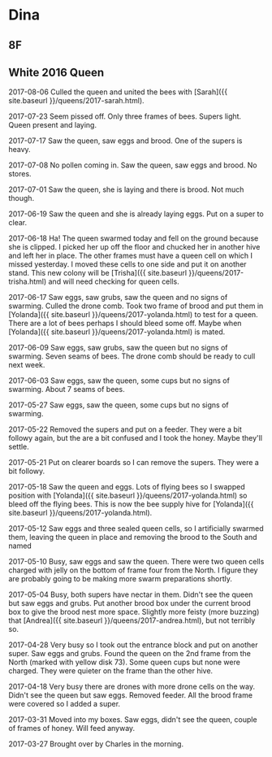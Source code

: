# Dina
## 8F
## White 2016 Queen

2017-08-06 Culled the queen and united the bees with [Sarah]({{ site.baseurl }}/queens/2017-sarah.html).

2017-07-23 Seem pissed off.  Only three frames of bees.  Supers light.  Queen present and laying.

2017-07-17 Saw the queen, saw eggs and brood.  One of the supers is heavy.

2017-07-08 No pollen coming in.  Saw the queen, saw eggs and brood.  No stores.

2017-07-01 Saw the queen, she is laying and there is brood.  Not much though.

2017-06-19 Saw the queen and she is already laying eggs.  Put on a super to clear.

2017-06-18 Ha!  The queen swarmed today and fell on the ground because she is clipped.  I picked her up off the floor and chucked her in another hive and left her in place.  The other frames must have a queen cell on which I missed yesterday.  I moved these cells to one side and put it on another stand.  This new colony will be [Trisha]({{ site.baseurl }}/queens/2017-trisha.html) and will need checking for queen cells.

2017-06-17 Saw eggs, saw grubs, saw the queen and no signs of swarming.  Culled the drone comb.  Took two frame of brood and put them in  [Yolanda]({{ site.baseurl }}/queens/2017-yolanda.html) to test for a queen.  There are a lot of bees perhaps I should bleed some off.  Maybe when  [Yolanda]({{ site.baseurl }}/queens/2017-yolanda.html) is mated.

2017-06-09 Saw eggs, saw grubs, saw the queen but no signs of swarming.  Seven seams of bees.  The drone comb should be ready to cull next week.

2017-06-03 Saw eggs, saw the queen, some cups but no signs of swarming.  About 7 seams of bees.

2017-05-27 Saw eggs, saw the queen, some cups but no signs of swarming.

2017-05-22 Removed the supers and put on a feeder.  They were a bit followy again, but the are a bit confused and I took the honey.  Maybe they'll settle.  

2017-05-21 Put on clearer boards so I can remove the supers.  They were a bit followy.  

2017-05-18 Saw the queen and eggs.   Lots of flying bees so I swapped position with [Yolanda]({{ site.baseurl }}/queens/2017-yolanda.html) so bleed off the flying bees.  This is now the bee supply hive for [Yolanda]({{ site.baseurl }}/queens/2017-yolanda.html).

2017-05-12  Saw eggs and three sealed queen cells, so I artificially swarmed them, leaving the queen in place and removing the brood to the South and named 

2017-05-10  Busy, saw eggs and saw the queen.  There were two queen cells charged with jelly on the bottom of frame four from the North.  I figure they are probably going to be making more swarm preparations shortly.  

2017-05-04 Busy, both supers have nectar in them.  Didn't see the queen but saw eggs and grubs.  Put another brood box under the current brood box to give the brood nest more space.  Slightly more feisty (more buzzing) that [Andrea]({{ site.baseurl }}/queens/2017-andrea.html), but not terribly so.

2017-04-28 Very busy so I took out the entrance block and put on another super.  Saw eggs and grubs.  Found the queen on the 2nd frame from the North (marked with yellow disk 73).  Some queen cups but none were charged.  They were quieter on the frame than the other hive.

2017-04-18 Very busy there are drones with more drone cells on the way.  Didn't see the queen but saw eggs.  Removed feeder.  All the brood frame were covered so I added a super.

2017-03-31 Moved into my boxes.   Saw eggs, didn't see the queen, couple of frames of honey.  Will feed anyway.

2017-03-27 Brought over by Charles in the morning.